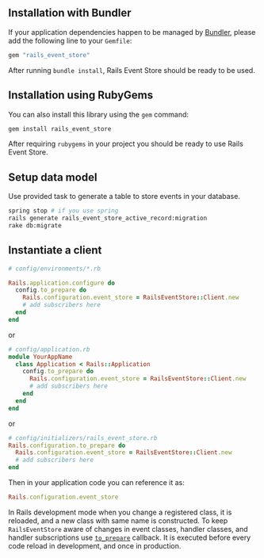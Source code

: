 ## Installation with Bundler

If your application dependencies happen to be managed by [Bundler](http://bundler.io/), please add the following line to your `Gemfile`:

```ruby
gem "rails_event_store"
```

After running `bundle install`, Rails Event Store should be ready to be used.

## Installation using RubyGems

You can also install this library using the `gem` command:

```bash
gem install rails_event_store
```

After requiring `rubygems` in your project you should be ready to use Rails Event Store.

## Setup data model

Use provided task to generate a table to store events in your database.

```bash
spring stop # if you use spring
rails generate rails_event_store_active_record:migration
rake db:migrate
```

## Instantiate a client

```ruby
# config/environments/*.rb

Rails.application.configure do
  config.to_prepare do
    Rails.configuration.event_store = RailsEventStore::Client.new
    # add subscribers here
  end
end
```

or

```ruby
# config/application.rb
module YourAppName
  class Application < Rails::Application
    config.to_prepare do
      Rails.configuration.event_store = RailsEventStore::Client.new
      # add subscribers here
    end
  end
end
```

or

```ruby
# config/initializers/rails_event_store.rb
Rails.configuration.to_prepare do
  Rails.configuration.event_store = RailsEventStore::Client.new
  # add subscribers here
end
```

Then in your application code you can reference it as:

```ruby
Rails.configuration.event_store
```

In Rails development mode when you change a registered class, it is reloaded, and a new class with same name is constructed. To keep `RailsEventStore` aware of changes in event classes, handler classes, and handler subscriptions use [`to_prepare`](http://api.rubyonrails.org/classes/Rails/Railtie/Configuration.html#method-i-to_prepare) callback. It is executed before every code reload in development, and once in production.

